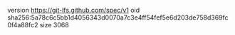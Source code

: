 version https://git-lfs.github.com/spec/v1
oid sha256:5a78c6c5bb1d4056343d0070a7c3e4ff54fef5e6d203de758d369fc0f4a88fc2
size 3068
